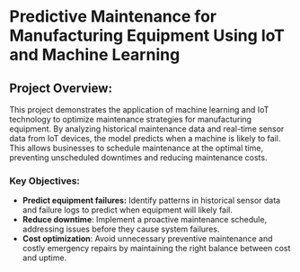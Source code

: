 # Predictive Maintenance for Manufacturing Equipment Using IoT and Machine Learning
## Project Overview:
This project demonstrates the application of machine learning and IoT technology to optimize maintenance strategies for manufacturing equipment. By analyzing historical maintenance data and real-time sensor data from IoT devices, the model predicts when a machine is likely to fail. This allows businesses to schedule maintenance at the optimal time, preventing unscheduled downtimes and reducing maintenance costs.

### Key Objectives:
- **Predict equipment failures:** Identify patterns in historical sensor data and failure logs to predict when equipment will likely fail.
- **Reduce downtime**: Implement a proactive maintenance schedule, addressing issues before they cause system failures.
- **Cost optimization**: Avoid unnecessary preventive maintenance and costly emergency repairs by maintaining the right balance between cost and uptime.
